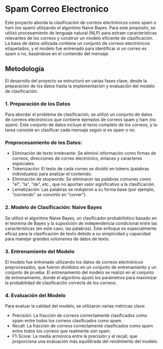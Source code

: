 # Spam Correo Electronico

Este proyecto aborda la clasificación de correos electrónicos como spam o ham (no spam) utilizando el algoritmo Naive Bayes. Para este propósito, se utilizó procesamiento de lenguaje natural (NLP) para extraer características relevantes de los correos y construir un modelo eficiente de clasificación. La base de datos utilizada contiene un conjunto de correos electrónicos etiquetados, y el modelo fue entrenado para identificar si un correo es spam o no, basándose en el contenido del mensaje.

## Metodología
El desarrollo del proyecto se estructuró en varias fases clave, desde la preparación de los datos hasta la implementación y evaluación del modelo de clasificación:

### 1. Preparación de los Datos
Para abordar el problema de clasificación, se utilizó un conjunto de datos de correos electrónicos que contiene ejemplos de correos spam y ham (no spam). Este conjunto de datos incluye el texto completo de los correos, y la tarea consiste en clasificar cada mensaje según si es spam o no.

### Preprocesamiento de los Datos:
- Eliminación de texto irrelevante: Se eliminó información como firmas de correos, direcciones de correo electrónico, enlaces y caracteres especiales.
- Tokenización: El texto de cada correo se dividió en tokens (palabras individuales) para analizar el contenido.
- Eliminación de stopwords: Se eliminaron las palabras comunes como "el", "la", "de", etc., que no aportan valor significativo a la clasificación.
- Lematización: Las palabras se redujeron a su forma base (por ejemplo, "corriendo" se convirtió en "correr").

### 2. Modelo de Clasificación: Naive Bayes
Se utilizó el algoritmo Naive Bayes, un clasificador probabilístico basado en el teorema de Bayes y la suposición de independencia condicional entre las características (en este caso, las palabras). Este enfoque es especialmente eficaz para la clasificación de texto debido a su simplicidad y capacidad para manejar grandes volúmenes de datos de texto.

### 3. Entrenamiento del Modelo
El modelo fue entrenado utilizando los datos de correos electrónicos preprocesados, que fueron divididos en un conjunto de entrenamiento y un conjunto de prueba. El entrenamiento del modelo se realizó en el conjunto de entrenamiento, donde el algoritmo ajustó los parámetros para maximizar la probabilidad de clasificación correcta de los correos.

### 4. Evaluación del Modelo
Para evaluar la calidad del modelo, se utilizaron varias métricas clave:

- Precisión: La fracción de correos correctamente clasificados como spam entre todos los correos clasificados como spam.
- Recall: La fracción de correos correctamente clasificados como spam entre todos los correos que realmente son spam.
- F1-Score: La media armónica entre la precisión y el recall, que proporciona una evaluación más equilibrada del rendimiento del modelo.
